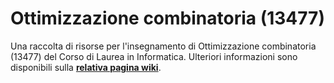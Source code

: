 # Ottimizzazione combinatoria (13477)

Una raccolta di risorse per l'insegnamento di Ottimizzazione combinatoria
(13477) del Corso di Laurea in Informatica.
 Ulteriori informazioni sono disponibili sulla [**relativa pagina wiki**](https://cartabinaria.github.io/wiki/raccolte-di-risorse/index.html).
